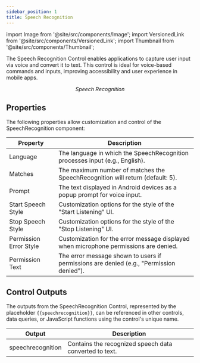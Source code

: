 ```yaml
---
sidebar_position: 1
title: Speech Recognition
---
```


import Image from '@site/src/components/Image';
import VersionedLink from '@site/src/components/VersionedLink';
import Thumbnail from '@site/src/components/Thumbnail';

The Speech Recognition Control enables applications to capture user input via voice and convert it to text. This control is ideal for voice-based commands and inputs, improving accessibility and user experience in mobile apps.

<figure>
  <Thumbnail src="/img/reference/controls/speech-recognition/speech-recognition.png" alt="Speech Recognition" />
  <figcaption align="center"><i>Speech Recognition</i></figcaption>
</figure>

## Properties

The following properties allow customization and control of the SpeechRecognition component:

| Property            | Description                                                                                   |
|---------------------|-----------------------------------------------------------------------------------------------|
| Language        | The language in which the SpeechRecognition processes input (e.g., English).                 |
| Matches         | The maximum number of matches the SpeechRecognition will return (default: 5).                |
| Prompt          | The text displayed in Android devices as a popup prompt for voice input.                     |
| Start Speech Style | Customization options for the style of the "Start Listening" UI.                         |
| Stop Speech Style | Customization options for the style of the "Stop Listening" UI.                          |
| Permission Error Style | Customization for the error message displayed when microphone permissions are denied. |
| Permission Text | The error message shown to users if permissions are denied (e.g., "Permission denied").      |

## Control Outputs

The outputs from the SpeechRecognition Control, represented by the placeholder `{{speechrecognition}}`, can be referenced in other controls, data queries, or JavaScript functions using the control's unique name.

| Output            | Description                                                                                   |
|-------------------|-----------------------------------------------------------------------------------------------|
| speechrecognition | Contains the recognized speech data converted to text.                                      |
